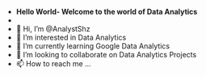 - **Hello World- Welcome to the world of Data Analytics**
-
- 👋 Hi, I’m @AnalystShz
- 👀 I’m interested in Data Analytics
- 🌱 I’m currently learning Google Data Analytics
- 💞️ I’m looking to collaborate on Data Analytics Projects
- 📫 How to reach me ...



<!---
AnalystShz/AnalystShz is a ✨ special ✨ repository because its `README.md` (this file) appears on your GitHub profile.
You can click the Preview link to take a look at your changes.
--->
